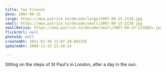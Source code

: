 ```yaml
---
title: Two Friends
date: 2007-09-15
large: https://mea.patrick.nz/decade/large/2007-09-15-2138.jpg
small: https://mea.patrick.nz/decade/small/2007-09-15-2138.jpg
smallRetina: https://mea.patrick.nz/decade/small/2007-09-15-2138@2x.jpg
flickrUrl: null
photoId: null
createdAt: 2011-01-30 11:07:20.683335
updatedAt: 2008-11-15 21:58:14

---
```

Sitting on the steps of St Paul's in London, after a day in the sun.
